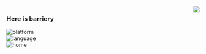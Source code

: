 <img align="right" src="https://github-readme-stats.vercel.app/api?username=barrierye&show_icons=true&icon_color=CE1D2D&text_color=718096&bg_color=ffffff&hide_title=true" />

### Here is barriery

![platform](https://img.shields.io/badge/Platform-Linux-brightgreen?style=flat&logo=red%20hat)<br>![language](https://img.shields.io/badge/Language-C/C++%20Python%20Java-brightgreen?style=flat&logo=c%2b%2b)<br>![home](https://img.shields.io/badge/Home-Zhejiang-brightgreen?style=flat&logo=nextdoor)


